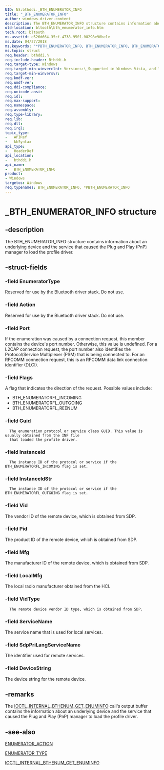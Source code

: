 ```yaml
---
UID: NS:bthddi._BTH_ENUMERATOR_INFO
title: "_BTH_ENUMERATOR_INFO"
author: windows-driver-content
description: The BTH_ENUMERATOR_INFO structure contains information about an underlying device and the service that caused the Plug and Play (PnP) manager to load the profile driver.
old-location: bltooth\bth_enumerator_info.htm
tech.root: bltooth
ms.assetid: e526d664-35cf-4738-9501-08298e90be1e
ms.date: 04/27/2018
ms.keywords: "*PBTH_ENUMERATOR_INFO, BTH_ENUMERATOR_INFO, BTH_ENUMERATOR_INFO structure [Bluetooth Devices], PBTH_ENUMERATOR_INFO, PBTH_ENUMERATOR_INFO structure pointer [Bluetooth Devices], _BTH_ENUMERATOR_INFO, bltooth.bth_enumerator_info, bth_structs_7cdc888a-ed42-4988-917f-578522399179.xml, bthddi/BTH_ENUMERATOR_INFO, bthddi/PBTH_ENUMERATOR_INFO"
ms.topic: struct
req.header: bthddi.h
req.include-header: Bthddi.h
req.target-type: Windows
req.target-min-winverclnt: Versions:\_Supported in Windows Vista, and later.
req.target-min-winversvr: 
req.kmdf-ver: 
req.umdf-ver: 
req.ddi-compliance: 
req.unicode-ansi: 
req.idl: 
req.max-support: 
req.namespace: 
req.assembly: 
req.type-library: 
req.lib: 
req.dll: 
req.irql: 
topic_type:
-	APIRef
-	kbSyntax
api_type:
-	HeaderDef
api_location:
-	bthddi.h
api_name:
-	BTH_ENUMERATOR_INFO
product:
- Windows
targetos: Windows
req.typenames: BTH_ENUMERATOR_INFO, *PBTH_ENUMERATOR_INFO
---
```


# _BTH_ENUMERATOR_INFO structure


## -description


The BTH_ENUMERATOR_INFO structure contains information about an underlying device and the service
  that caused the Plug and Play (PnP) manager to load the profile driver.


## -struct-fields




### -field EnumeratorType

Reserved for use by the Bluetooth driver stack. Do not use.


### -field Action

Reserved for use by the Bluetooth driver stack. Do not use.


### -field Port

If the enumeration was caused by a connection request, this member contains the device's port
     number. Otherwise, this value is undefined. For a L2CAP connection request, the port number also
     identifies the Protocol/Service Multiplexer (PSM) that is being connected to. For an RFCOMM connection
     request, this is an RFCOMM data link connection identifier (DLCI).


### -field Flags

A flag that indicates the direction of the request. Possible values include:

<ul>
<li>BTH_ENUMERATORFL_INCOMING</li>
<li>BTH_ENUMERATORFL_OUTGOING</li>
<li>BTH_ENUMERATORFL_REENUM</li>
</ul>

### -field Guid


      The enumeration protocol or service class GUID. This value is usually obtained from the INF file
      that loaded the profile driver.
     


### -field InstanceId


      The instance ID of the protocol or service if the BTH_ENUMERATORFL_INCOMING flag is set.
     


### -field InstanceIdStr


      The instance ID of the protocol or service if the BTH_ENUMERATORFL_OUTGOING flag is set.
     


### -field Vid

The vendor ID of the remote device, which is obtained from SDP.


### -field Pid

The product ID of the remote device, which is obtained from SDP.


### -field Mfg

The manufacturer ID of the remote device, which is obtained from SDP.


### -field LocalMfg

The local radio manufacturer obtained from the HCI.


### -field VidType


      The remote device vendor ID type, which is obtained from SDP.
     


### -field ServiceName

The service name that is used for local services.


### -field SdpPriLangServiceName

The identifier used for remote services.


### -field DeviceString

The device string for the remote device.


## -remarks



The 
    <a href="https://msdn.microsoft.com/43cd8e6b-5710-4308-a7c4-fb6f14940977">
    IOCTL_INTERNAL_BTHENUM_GET_ENUMINFO</a> call's output buffer contains the information about an
    underlying device and the service that caused the Plug and Play (PnP) manager to load the profile
    driver.




## -see-also




<a href="https://msdn.microsoft.com/d5acaec6-7b3b-4dd9-8901-f96b4e49149f">ENUMERATOR_ACTION</a>



<a href="https://msdn.microsoft.com/library/windows/hardware/ff536678">ENUMERATOR_TYPE</a>



<a href="https://msdn.microsoft.com/43cd8e6b-5710-4308-a7c4-fb6f14940977">
   IOCTL_INTERNAL_BTHENUM_GET_ENUMINFO</a>
 

 

